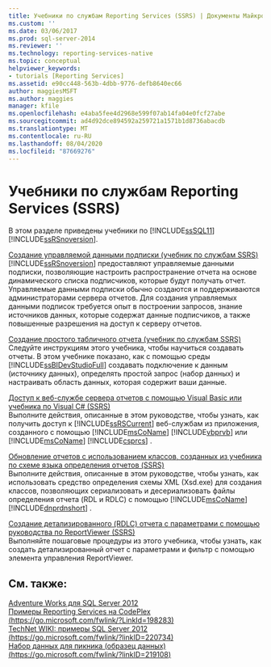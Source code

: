 ```yaml
---
title: Учебники по службам Reporting Services (SSRS) | Документы Майкрософт
ms.custom: ''
ms.date: 03/06/2017
ms.prod: sql-server-2014
ms.reviewer: ''
ms.technology: reporting-services-native
ms.topic: conceptual
helpviewer_keywords:
- tutorials [Reporting Services]
ms.assetid: e90cc448-563b-4dbb-9776-defb8640ec66
author: maggiesMSFT
ms.author: maggies
manager: kfile
ms.openlocfilehash: e4aba5fee4d2968e599f07ab14fa04e0fcf27abe
ms.sourcegitcommit: ad4d92dce894592a259721a1571b1d8736abacdb
ms.translationtype: MT
ms.contentlocale: ru-RU
ms.lasthandoff: 08/04/2020
ms.locfileid: "87669276"
---
```

# <a name="reporting-services-tutorials-ssrs"></a>Учебники по службам Reporting Services (SSRS)
  В этом разделе приведены учебники по [!INCLUDE[ssSQL11](../includes/sssql11-md.md)] [!INCLUDE[ssRSnoversion](../includes/ssrsnoversion-md.md)].  
  
 [Создание управляемой данными подписки (учебник по службам SSRS)](create-a-data-driven-subscription-ssrs-tutorial.md)  
 [!INCLUDE[ssRSnoversion](../includes/ssrsnoversion-md.md)] предоставляют управляемые данными подписки, позволяющие настроить распространение отчета на основе динамического списка подписчиков, которые будут получать отчет. Управляемые данными подписки обычно создаются и поддерживаются администраторами сервера отчетов. Для создания управляемых данными подписок требуется опыт в построении запросов, знание источников данных, которые содержат данные подписчиков, а также повышенные разрешения на доступ к серверу отчетов.  
  
 [Создание простого табличного отчета (учебник по службам SSRS)](create-a-basic-table-report-ssrs-tutorial.md)  
 Следуйте инструкциям этого учебника, чтобы научиться создавать отчеты. В этом учебнике показано, как с помощью среды [!INCLUDE[ssBIDevStudioFull](../includes/ssbidevstudiofull-md.md)] создавать подключение к данным (источнику данных), определять простой запрос (набор данных) и настраивать область данных, которая содержит ваши данные.  
  
 [Доступ к веб-службе сервера отчетов с помощью Visual Basic или учебника по Visual C&#35; &#40;SSRS&#41;](../tutorials/access-report-server-web-service-vb-vcsharp-ssrs-tutorial.md)  
 Выполните действия, описанные в этом руководстве, чтобы узнать, как получить доступ к [!INCLUDE[ssRSCurrent](../includes/ssrscurrent-md.md)] веб-службам из приложения, созданного с помощью [!INCLUDE[msCoName](../includes/msconame-md.md)] [!INCLUDE[vbprvb](../includes/vbprvb-md.md)] или [!INCLUDE[msCoName](../includes/msconame-md.md)] [!INCLUDE[csprcs](../includes/csprcs-md.md)] .  
  
 [Обновление отчетов с использованием классов, созданных из учебника по схеме языка определения отчетов &#40;SSRS&#41;](../tutorials/updating-reports-using-classes-generated-from-the-rdl-schema-ssrs-tutorial.md)  
 Выполните действия, описанные в этом руководстве, чтобы узнать, как использовать средство определения схемы XML (Xsd.exe) для создания классов, позволяющих сериализовать и десериализовать файлы определения отчета (RDL и RDLC) с помощью [!INCLUDE[msCoName](../includes/msconame-md.md)] [!INCLUDE[dnprdnshort](../includes/dnprdnshort-md.md)] .  
  
 [Создание детализированного &#40;RDLC&#41; отчета с параметрами с помощью руководства по ReportViewer &#40;SSRS&#41;](create-drillthrough-rdlc-report-with-parameters-reportviewer.md)  
 Выполняйте пошаговые процедуры из этого учебника, чтобы узнать, как создать детализированный отчет с параметрами и фильтр с помощью элемента управления ReportViewer.  
  
## <a name="see-also"></a>См. также:  
 [Adventure Works для SQL Server 2012](https://go.microsoft.com/fwlink/?LinkId=245471)   
 [Примеры Reporting Services на CodePlex (https://go.microsoft.com/fwlink/?LinkId=198283)](https://go.microsoft.com/fwlink/?LinkId=198283)   
 [TechNet WIKI: примеры SQL Server 2012 (https://go.microsoft.com/fwlink/?linkID=220734)](https://go.microsoft.com/fwlink/?linkID=220734)   
 [Набор данных для пикника (образец данных) (https://go.microsoft.com/fwlink/?linkID=219108)](https://go.microsoft.com/fwlink/?linkID=219108)  
  
  
